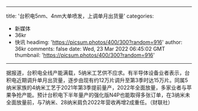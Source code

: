
---
title: '台积电5nm、4nm大单喷发，上调单月出货量'
categories: 
 - 新媒体
 - 36kr
 - 快讯
headimg: 'https://picsum.photos/400/300?random=916'
author: 36kr
comments: false
date: Wed, 23 Mar 2022 06:45:02 GMT
thumbnail: 'https://picsum.photos/400/300?random=916'
---

<div>   
据报道，台积电全线产能满载，5纳米工艺供不应求。有半导体设备业者表示，台积电近期调升单月出货量，逐步由现有约12万片调升至第3季时达15万片。同属5纳米家族的4纳米工艺于2021年第3季提前量产，2022年全面放量，多家业者与苹果争抢产能。预计台积电下半年量产的强化版N4P也能取得多张订单，在3纳米未全面放量前，与7纳米、28纳米肩负2022年营收再增2成重任。（财联社）  
</div>
            